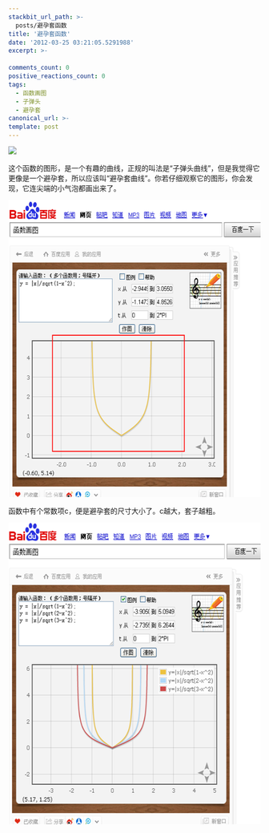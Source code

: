 ```yaml
---
stackbit_url_path: >-
  posts/避孕套函数
title: '避孕套函数'
date: '2012-03-25 03:21:05.5291988'
excerpt: >-
  
comments_count: 0
positive_reactions_count: 0
tags: 
  - 函数画图
  - 子弹头
  - 避孕套
canonical_url: >-
template: post
---
```

<p><img src="http://latex.codecogs.com/gif.latex?\dpi{300}%20y%20=%20\frac{|x|}{\sqrt{c-x^2}}" /></p>  <p>这个函数的图形，是一个有趣的曲线，正规的叫法是“子弹头曲线”，但是我觉得它更像是一个避孕套，所以应该叫“避孕套曲线”。你若仔细观察它的图形，你会发现，它连尖端的小气泡都画出来了。</p>  <p><a title="函数画图" href="http://www.baidu.com/s?wd=%E5%87%BD%E6%95%B0%E7%94%BB%E5%9B%BE&amp;rsv_spt=1&amp;issp=1&amp;rsv_bp=0&amp;ie=utf-8&amp;tn=baiduhome_pg&amp;inputT=2449" target="_blank"><img style="border-bottom: 0px; border-left: 0px; display: inline; border-top: 0px; border-right: 0px" title="image" border="0" alt="image" src="https://raw.githubusercontent.com/Jeff-Tian/blogengine.net/master/Source/BlogEngine/BlogEngine.NET/App_Data/files/image_496.png" width="577" height="593" /></a> </p>  <p>函数中有个常数项c，便是避孕套的尺寸大小了。c越大，套子越粗。</p>  <p><a title="在线函数画图" href="http://www.zizhujy.com/FunctionGraffiti?functions=y%20%3D%20%7Cx%7C%2Fsqrt(1-x%5E2)%3B%0Ay%20%3D%20%7Cx%7C%2Fsqrt(2-x%5E2)%3B%0Ay%20%3D%20%7Cx%7C%2Fsqrt(3-x%5E2)%3B&amp;minOfx=-4.20&amp;maxOfx=4.44&amp;minOfy=-1.97&amp;maxOfy=7.61&amp;minOft=0&amp;maxOft=PI%20*%202&amp;points=5000" target="_blank"><img style="border-bottom: 0px; border-left: 0px; display: inline; border-top: 0px; border-right: 0px" title="image" border="0" alt="image" src="https://raw.githubusercontent.com/Jeff-Tian/blogengine.net/master/Source/BlogEngine/BlogEngine.NET/App_Data/files/image_497.png" width="582" height="602" /></a></p>